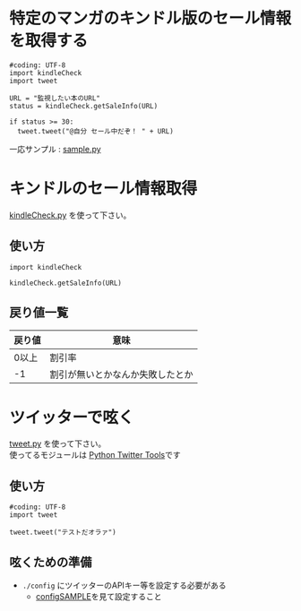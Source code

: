# 特定のマンガのキンドル版のセール情報を取得する
```
#coding: UTF-8
import kindleCheck
import tweet

URL = "監視したい本のURL"
status = kindleCheck.getSaleInfo(URL)

if status >= 30:
  tweet.tweet("@自分 セール中だぞ！ " + URL)
```
一応サンプル : [sample.py](sample.py)

# キンドルのセール情報取得
[kindleCheck.py](kindleCheck.py) を使って下さい。
## 使い方
```
import kindleCheck

kindleCheck.getSaleInfo(URL)
```

## 戻り値一覧
|戻り値|意味|
-|-
|0以上|割引率|
|-1|割引が無いとかなんか失敗したとか|

# ツイッターで呟く
[tweet.py](tweet.py) を使って下さい。  
使ってるモジュールは [Python Twitter Tools](https://github.com/sixohsix/twitter)です

## 使い方
```
#coding: UTF-8
import tweet

tweet.tweet("テストだオラァ")
```

## 呟くための準備
- `./config` にツイッターのAPIキー等を設定する必要がある
  - [configSAMPLE](configSAMPLE)を見て設定すること
